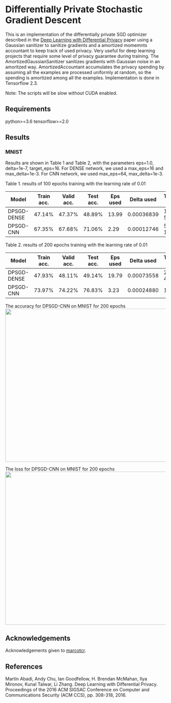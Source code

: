 # Differentially Private Stochastic Gradient Descent

This is an implementation of the differentially private SGD optimizer described in the [Deep Learning with Differential Privacy](https://arxiv.org/abs/1607.00133) paper using a Gaussian sanitizer to sanitize gradients and a amortized momemnts accountant to keep track of used privacy. Very useful for deep learning projects that require some level of privacy guarantee during training. The AmortizedGaussianSanitizer sanitizes gradients with Gaussian noise in an amoritzed way. AmortizedAccountant accumulates the privacy spending by assuming all the examples are processed uniformly at random, so the spending is amortized among all the examples. Implementation is done in Tensorflow 2.3.

Note: The scripts will be slow without CUDA enabled.

## Requirements
python>=3.6
tensorflow>=2.0

## Results
### MNIST
Results are shown in Table 1 and Table 2, with the parameters eps=1.0, delta=1e-7, target_eps=16. For DENSE network, we used a max_eps=16 and max_delta=1e-3. For CNN network, we used max_eps=64, max_delta=1e-3.

Table 1. results of 100 epochs training with the learning rate of 0.01

| Model      | Train acc.  | Valid acc.  | Test acc. | Eps used | Delta used | Training time |
| -----      | -----       | ----        | ----      | ----     | ----       | ----
| DPSGD-DENSE|  47.14%     | 47.37%      | 48.89%    | 13.99    | 0.00036839 | 14M 52S
| DPSGD-CNN  |  67.35%     | 67.68%      | 71.06%    | 2.29     | 0.00012746 | 52M 15S

Table 2. results of 200 epochs training with the learning rate of 0.01

| Model      | Train acc.  | Valid acc.  | Test acc. | Eps used | Delta used | Training time |
| -----      | -----       | ----        | ----      | ----     | ----       | ----
| DPSGD-DENSE|  47.93%     | 48.11%      |  49.14%   | 19.79    | 0.00073558 | 28M 48S
| DPSGD-CNN  |  73.97%     | 74.22%      |  76.83%   | 3.23     | 0.00024880 | 1H 46M

The accuracy for DPSGD-CNN on MNIST for 200 epochs
<img src="https://raw.githubusercontent.com/thecml/dpsgd-optimizer/master/results/DPSGD-Accuracy-200-cnn-mnist.png" width="640" height="480">

The loss for DPSGD-CNN on MNIST for 200 epochs
<img src="https://raw.githubusercontent.com/thecml/dpsgd-optimizer/master/results/DPSGD-Loss-200-cnn-mnist.png" width="640" height="480">

## Acknowledgements
Acknowledgements given to [marcotcr](https://github.com/marcotcr/tf-models).

## References
Martín Abadi, Andy Chu, Ian Goodfellow, H. Brendan McMahan, Ilya Mironov, Kunal Talwar, Li Zhang. Deep Learning with Differential Privacy. Proceedings of the 2016 ACM SIGSAC Conference on Computer and Communications Security (ACM CCS), pp. 308-318, 2016.


